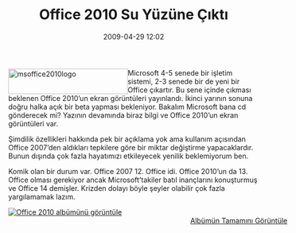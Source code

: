 ﻿---
layout: post
title: Office 2010 Su Y&#252;z&#252;ne &#199;&#305;kt&#305;
date: 2009-04-29 12:02
comments: true
categories: []
---
<p><img style="border-bottom: 0px; border-left: 0px; display: inline; margin-left: 0px; border-top: 0px; margin-right: 0px; border-right: 0px" title="msoffice2010logo" border="0" alt="msoffice2010logo" align="left" src="http://onurbaykal.com.tr/wp-content/uploads/2009/04/msoffice2010logo.png" width="240" height="51" /> Microsoft 4-5 senede bir işletim sistemi, 2-3 senede bir de yeni bir Office çıkartır. Bu sene içinde çıkması beklenen Office 2010’un ekran görüntüleri yayınlandı. İkinci yarının sonuna doğru halka açık bir beta yapması bekleniyor. Bakalım Microsoft bana cd gönderecek mi? Yazının devamında biraz bilgi ve Office 2010’un ekran görüntüleri var.</p> <!--more-->  <p>Şimdilik özellikleri hakkında pek bir açıklama yok ama kullanım açısından Office 2007’den aldıkları tepkilere göre bir miktar değiştirme yapacaklardır. Bunun dışında çok fazla hayatımızı etkileyecek yenilik beklemiyorum ben.</p>  <p>Komik olan bir durum var. Office 2007 12. Office idi. Office 2010’un da 13. Office olması gerekiyor ancak Microsoft’takiler batıl inançlarını konuşturmuş ve Office 14 demişler. Krizden dolayı böyle şeyler olabilir çok fazla yargılamamak lazım.</p>  <div style="padding-bottom: 0px; margin: 0px; padding-left: 0px; padding-right: 0px; display: inline; float: none; padding-top: 0px" id="scid:66721397-FF69-4ca6-AEC4-17E6B3208830:18563100-4d0a-4e6c-b792-24a0eff589e6" class="wlWriterEditableSmartContent"><a style="border:0px" href="http://cid-b4d37b202b543075.skydrive.live.com/redir.aspx?page=browse&amp;resid=B4D37B202B543075!1897&amp;ct=photos"><img style="border:0px" alt="Office 2010 alb&uuml;m&uuml;n&uuml; g&ouml;r&uuml;nt&uuml;le" src="http://onurbaykal.com.tr/wp-content/uploads/2009/04/inlinerepresentation2bd5063ec21a4a72afc6566420ea45ab.jpg" /></a><div style="width:561px;text-align:right;" ><a href="http://cid-b4d37b202b543075.skydrive.live.com/redir.aspx?page=browse&amp;resid=B4D37B202B543075!1897&amp;ct=photos">Alb&uuml;m&uuml;n Tamamını G&ouml;r&uuml;nt&uuml;le</a></div></div>
